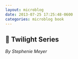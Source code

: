 ```yaml
---
layout: microblog
date: 2013-07-25 17:25:48-0600
categories: microblog book
---
```

## 📖 Twilight Series
*By Stephenie Meyer*